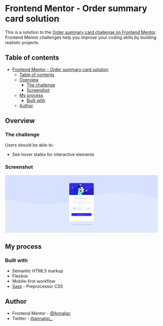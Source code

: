 # Frontend Mentor - Order summary card solution

This is a solution to the [Order summary card challenge on Frontend Mentor](https://www.frontendmentor.io/challenges/order-summary-component-QlPmajDUj). Frontend Mentor challenges help you improve your coding skills by building realistic projects. 

## Table of contents

- [Frontend Mentor - Order summary card solution](#frontend-mentor---order-summary-card-solution)
  - [Table of contents](#table-of-contents)
  - [Overview](#overview)
    - [The challenge](#the-challenge)
    - [Screenshot](#screenshot)
  - [My process](#my-process)
    - [Built with](#built-with)
  - [Author](#author)

## Overview

### The challenge

Users should be able to:

- See hover states for interactive elements

### Screenshot

![](./assets/images/screenshot.jpeg)

## My process

### Built with

- Semantic HTML5 markup
- Flexbox
- Mobile-first workflow
- [Sass](https://sass-lang.com/) - Preprocessor CSS

## Author

- Frontend Mentor - [@Annalgc](https://www.frontendmentor.io/profile/Annalgc)
- Twitter - [@annalgc_](https://www.twitter.com/annalgc_)

